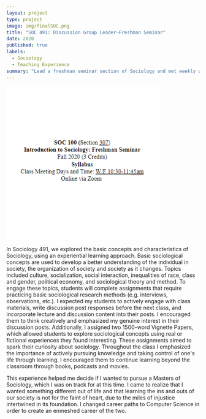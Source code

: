 ```yaml
---
layout: project
type: project
image: img/finalSOC.png
title: "SOC 491: Discussion Group Leader–Freshman Seminar"
date: 2020
published: true
labels:
  - Sociology
  - Teaching Experience
summary: "Lead a freshman seminar section of Sociology and met weekly with students."
---
```

<img width="400px" src="../img/finalSOC.png">

In Sociology 491, we explored the basic concepts and characteristics of Sociology, using an experiential learning approach. Basic sociological concepts are used to develop a better understanding of the individual in society, the organization of society and society as it changes. Topics included culture, socialization, social interaction, inequalities of race, class and gender, political economy, and sociological theory and method. To engage these topics, students will complete assignments that require practicing basic sociological research methods (e.g. interviews, observations, etc.). I expected my students to actively engage with class materials, write discussion post responses before the next class, and incorporate lecture and discussion content into their posts. I encouraged them to think creatively and emphasized my genuine interest in their discussion posts. Additionally, I assigned two 1500-word Vignette Papers, which allowed students to explore sociological concepts using real or fictional experiences they found interesting. These assignments aimed to spark their curiosity about sociology. Throughout the class I emphasized the importance of actively pursuing knowledge and taking control of one's life through learning. I encouraged them to continue learning beyond the classroom through books, podcasts and movies. 

This experience helped me decide if I wanted to pursue a Masters of Sociology, which I was on track for at this time. I came to realize that I wanted something different out of life and that learning the ins and outs of our society is not for the faint of heart, due to the miles of injustice intertwined in its foundation. I changed career paths to Computer Science in order to create an enmeshed career of the two.

